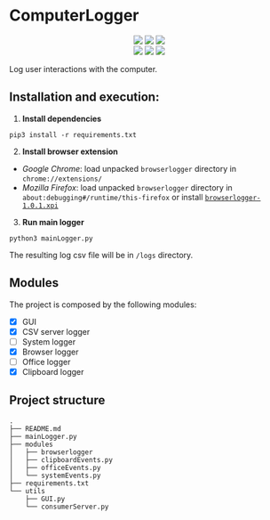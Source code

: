 # ComputerLogger

<p align="center">
    <a href="https://www.python.org/" alt="Activity">
        <img src="https://img.shields.io/badge/Python-3.8-blue?style=flat&labelColor=3776AB&color=3776AB&logo=python&logoColor=white" /></a>
    <a href="#computerlogger" alt="Activity">
        <img src="https://img.shields.io/badge/Windows-10-blue?style=flat&labelColor=0078D6&color=0078D6&logo=windows&logoColor=white" /></a>
    <a href="#computerlogger" alt="Activity">
        <img src="https://img.shields.io/badge/MacOS-10.14-blue?style=flat&labelColor=999999&color=999999&logo=apple&logoColor=white" /></a>
    </br>
    <a href="#computerlogger" alt="Activity">
        <img src="https://img.shields.io/badge/Office-365-blue?style=flat&labelColor=E74025&color=E74025&logo=microsoft-office&logoColor=white" /></a>
    <a href="#computerlogger" alt="Activity">
        <img src="https://img.shields.io/badge/Chrome-80-blue?style=flat&labelColor=EDAD00&color=EDAD00&logo=google-chrome&logoColor=white" /></a>
    <a href="#computerlogger" alt="Activity">
        <img src="https://img.shields.io/badge/Firefox-72-blue?style=flat&labelColor=FF7139&color=FF7139&logo=mozilla-firefox&logoColor=white" /></a>
</p>

Log user interactions with the computer.

## Installation and execution:

1. **Install dependencies**

```
pip3 install -r requirements.txt
```

2. **Install browser extension** 
- _Google Chrome_: load unpacked `browserlogger` directory in `chrome://extensions/`
- _Mozilla Firefox_: load unpacked `browserlogger` directory in `about:debugging#/runtime/this-firefox` or install [`browserlogger-1.0.1.xpi`](https://github.com/marco2012/SystemLogger/tree/master/modules/browserlogger/web-ext-artifacts/browserlogger-1.0.1.xpi)

3. **Run main logger**

```
python3 mainLogger.py
```

The resulting log csv file will be in `/logs` directory.

## Modules

The project is composed by the following modules:

-   [x] GUI
-   [x] CSV server logger
-   [ ] System logger
-   [x] Browser logger
-   [ ] Office logger
-   [x] Clipboard logger

## Project structure

```
.
├── README.md
├── mainLogger.py
├── modules
│   ├── browserlogger
│   ├── clipboardEvents.py
│   ├── officeEvents.py
│   └── systemEvents.py
├── requirements.txt
└── utils
    ├── GUI.py
    └── consumerServer.py
```

